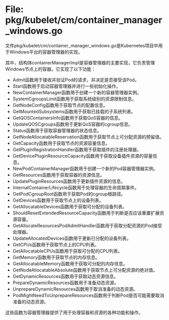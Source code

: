# File: pkg/kubelet/cm/container_manager_windows.go

文件pkg/kubelet/cm/container_manager_windows.go是Kubernetes项目中用于Windows平台的容器管理器的实现。

其中，结构体containerManagerImpl是容器管理器的主要实现，它负责管理Windows节点上的容器。它实现了以下功能：

- Admit函数用于接收并验证Pod的请求，并决定是否接受该Pod。
- Start函数用于启动容器管理器并进行一些初始化操作。
- NewContainerManager函数用于创建一个新的容器管理器实例。
- SystemCgroupsLimit函数用于获取系统级别的资源限制信息。
- GetNodeConfig函数用于获取节点的配置信息。
- GetMountedSubsystems函数用于获取已挂载的子系统列表。
- GetQOSContainersInfo函数用于获取QoS容器的信息。
- UpdateQOSCgroups函数用于更新QoS容器的cgroup信息。
- Status函数用于获取容器管理器的状态信息。
- GetNodeAllocatableReservation函数用于获取节点上可分配资源的预留值。
- GetCapacity函数用于获取节点的资源容量信息。
- GetPluginRegistrationHandler函数用于获取插件的注册处理器。
- GetDevicePluginResourceCapacity函数用于获取设备插件资源的容量信息。
- NewPodContainerManager函数用于创建一个新的Pod容器管理器实例。
- GetResources函数用于获取容器的资源信息。
- UpdatePluginResources函数用于更新插件资源的信息。
- InternalContainerLifecycle函数用于处理容器的生命周期事件。
- GetPodCgroupRoot函数用于获取Pod的cgroup根路径。
- GetDevices函数用于获取节点上的设备列表。
- GetAllocatableDevices函数用于获取可分配的设备列表。
- ShouldResetExtendedResourceCapacity函数用于判断是否应该重置扩展资源容量。
- GetAllocateResourcesPodAdmitHandler函数用于获取分配资源的Pod接受处理器。
- UpdateAllocatedDevices函数用于更新已分配的设备列表。
- GetCPUs函数用于获取节点上的CPU列表。
- GetAllocatableCPUs函数用于获取可分配的CPU列表。
- GetMemory函数用于获取节点的内存信息。
- GetAllocatableMemory函数用于获取可分配的内存信息。
- GetNodeAllocatableAbsolute函数用于获取节点上可分配资源的绝对值。
- GetDynamicResources函数用于获取动态资源信息。
- PrepareDynamicResources函数用于准备动态资源。
- UnprepareDynamicResources函数用于取消准备的动态资源。
- PodMightNeedToUnprepareResources函数用于判断Pod是否可能需要取消准备的动态资源。

这些函数为容器管理器提供了用于处理容器和资源的各种功能和操作。

